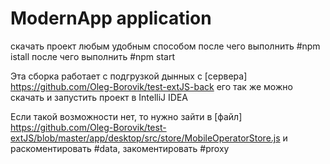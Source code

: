 # ModernApp application
скачать проект любым удобным способом 
после чего выполнить #npm istall
после чего выполнить #npm start

Эта сборка работает с подгрузкой дынных с [сервера] https://github.com/Oleg-Borovik/test-extJS-back
его так же можно скачать и запустить проект в IntelliJ IDEA

Если такой возможности нет, то нужно зайти в [файл] https://github.com/Oleg-Borovik/test-extJS/blob/master/app/desktop/src/store/MobileOperatorStore.js и раскоментировать #data, закоментировать #proxy
